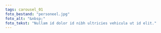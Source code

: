 ```yaml
---
tags: carousel_01
foto_bestand: "personeel.jpg"
foto_alt: "&nbsp;"
foto_tekst: "Nullam id dolor id nibh ultricies vehicula ut id elit."
---
```


